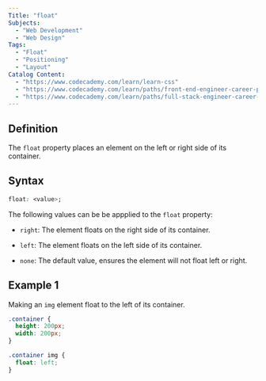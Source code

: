 ```yaml
---
Title: "float"
Subjects:
  - "Web Development"
  - "Web Design"
Tags:
  - "Float"
  - "Positioning"
  - "Layout"
Catalog Content:
  - "https://www.codecademy.com/learn/learn-css"
  - "https://www.codecademy.com/learn/paths/front-end-engineer-career-path"
  - "https://www.codecademy.com/learn/paths/full-stack-engineer-career-path"
---
```


## Definition 

The `float` property places an element on the left or right side of its container.

## Syntax

```css
float: <value>;
```

The following values can be be appplied to the `float` property: 

- `right`: The element floats on the right side of its container.

- `left`: The element floats on the left side of its container. 

- `none`: The default value, ensures the element will not float left or right.


## Example 1

Making an `img` element float to the left of its container.

```css
.container {
  height: 200px;
  width: 200px;
}

.container img {
  float: left; 
}
```